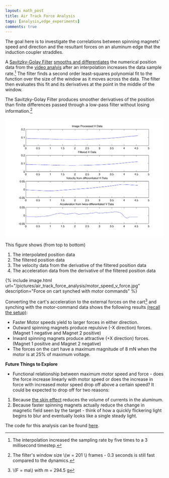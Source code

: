 ```yaml
---
layout: math_post 
title: Air Track Force Analysis
tags: [analysis,edge_experiments]
comments: true
---
```

The goal here is to investigate the correlations between spinning magnets' speed and direction and the resultant forces on an aluminum edge that the induction coupler straddles. 

A [Savitzky-Golay Filter][] [smooths and differentiates][numDif] the numerical position data from the [video analyis](air_track_image_analysis.html) after an interpolation increases the data sample rate.[^1]  The filter finds a second order least-squares polynomial fit to the function over the size of the window as it moves across the data. The filter then evaluates this fit and its derivatives at the point in the middle of the window. 

The Savitzky-Golay Filter produces smoother derivatives of the position than finite differences passed through a low-pass filter without losing information.[^2] 

<!-- Put in equations for the polynomials maybe --> 


<!-- Perhaps replace the filename with a liquid post name tag -->
 ![x_data](/pictures/air_track_force_analysis/all_data.jpg)

 This figure shows (from top to bottom)

 1.	The interpolated position data
 2. The filtered position data
 3. The velocity data from the derivative of the filtered position data
 4. The acceleration data from the derivative of the filtered position data 


{% include image.html url="/pictures/air_track_force_analysis/motor_speed_v_force.jpg" description="Force on cart synched with motor commands" %}

Converting the cart's acceleration to the external forces on the cart[^3] and synching with the motor-command data shows the following results [(recall the setup)][data acq]:

* Faster Motor speeds yield to larger forces in either direction. 
* Outward spinning magnets produce repulsive (-X direction) forces. (Magnet 1 negative and Magnet 2 positive)
* Inward spinning magnets produce attractive (+X direction) forces. (Magnet 1 positive and Magnet 2 negative)
* The forces on the cart have a maximum magnitude of 8 mN when the motor is at 25% of maximum voltage. 

__Future Things to Explore__

* Functional relationship between maximum motor speed and force - does the force increase linearly with motor speed or does the increase in force with increased motor speed drop off above a certain speed? It could be expected to drop off for two reasons: 
1)	Because [the skin effect][SE] reduces the volume of currents in the aluminum. 
2)	Because faster spinning magnets actually reduce the change in magnetic field seen by the target - think of how a quickly flickering light begins to blur and eventually looks like a single steady light. 

The code for this analysis can be found [here][pos2Acc].



<!-- FOODNOTES AND REFERENCES -->

[Savitzky-Golay Filter]:http://en.wikipedia.org/wiki/Savitzky%E2%80%93Golay_filter_for_smoothing_and_differentiation
[numDif]:http://en.wikipedia.org/wiki/Numerical_differentiation
[data acq]: air_track_data_acquisition.html
[SE]: http://en.wikipedia.org/wiki/Skin_effect
[pos2Acc]: https://github.com/bzreinhardt/track-video-analysis/blob/master/Scripts/pos2accTest.m

 [^1]:  The interpolation increased the sampling rate by five times to a 3 millisecond timestep.
 [^2]:  The filter's window size \\(w = 201 \\) frames - 0.3 seconds is still fast compared to the dynamics.
 [^3]: \\(F = ma\\) with m = 294.5 g